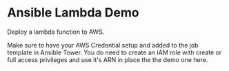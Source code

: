 # Ansible Lambda Demo

Deploy a lambda function to AWS.  

Make sure to have your AWS Credential setup and added to the job template in Ansible Tower.  You do need to create an IAM role with create or full access privileges and use it's ARN in place the the demo one here.  